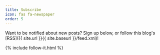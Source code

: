 ```yaml
---
title: Subscribe
icon: fas fa-newspaper
order: 5
---
```


Want to be notified about new posts? Sign up below, or follow this blog's [RSS]({{ site.url }}{{ site.baseurl }}/feed.xml)!

{% include follow-it.html %}

